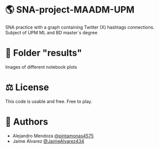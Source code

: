 # 🌎 SNA-project-MAADM-UPM
SNA practice with a graph containing Twitter (X) hashtags connections. Subject of UPM ML and BD master´s degree

# 📂 Folder "results"
Images of different notebook plots

# ⚖️ License
This code is usable and free. Free to play.

# 👥 Authors
* Alejandro Mendoza [@pintamonas4575](https://github.com/pintamonas4575)
* Jaime Álvarez     [@JaimeAlvarez434](https://github.com/JaimeAlvarez434)